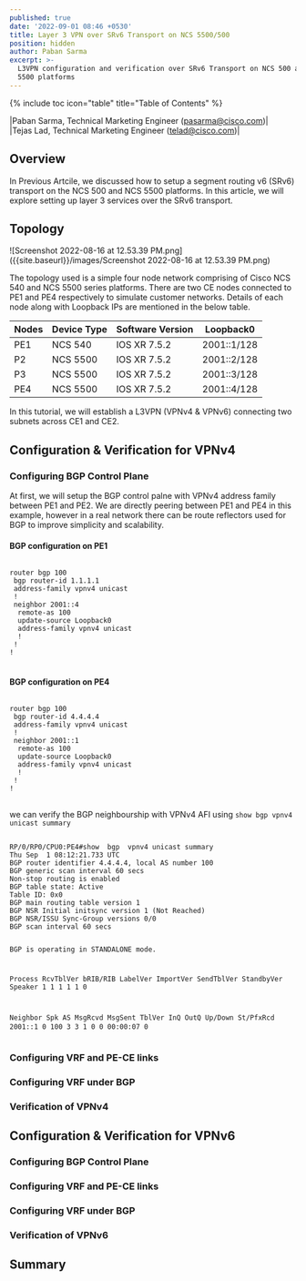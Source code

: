 ```yaml
---
published: true
date: '2022-09-01 08:46 +0530'
title: Layer 3 VPN over SRv6 Transport on NCS 5500/500
position: hidden
author: Paban Sarma
excerpt: >-
  L3VPN configuration and verification over SRv6 Transport on NCS 500 and NCS
  5500 platforms
---
```

{% include toc icon="table" title="Table of Contents" %}

|Paban Sarma, Technical Marketing Engineer (pasarma@cisco.com)|  
|Tejas Lad, Technical Marketing Engineer (telad@cisco.com)|

## Overview
In Previous Artcile, we discussed how to setup a segment routing v6 (SRv6) transport on the NCS 500 and NCS 5500 platforms. In this article, we will explore setting up layer 3 services over the SRv6 transport. 

## Topology

![Screenshot 2022-08-16 at 12.53.39 PM.png]({{site.baseurl}}/images/Screenshot 2022-08-16 at 12.53.39 PM.png)

The topology used is a simple four node network comprising of Cisco NCS 540 and NCS 5500 series platforms. There are two CE nodes connected to PE1 and PE4 respectively to simulate customer networks. Details of each node along with Loopback IPs are mentioned in the below table.

| Nodes | Device Type | Software Version  |Loopback0   |
|-------|-------------|-------------------|------------|
| PE1   |  NCS 540    | IOS XR 7.5.2      |2001::1/128 |
| P2    |  NCS 5500   | IOS XR 7.5.2      |2001::2/128 |
| P3    |  NCS 5500   | IOS XR 7.5.2      |2001::3/128 |
| PE4   |  NCS 5500   | IOS XR 7.5.2      |2001::4/128 |

In this tutorial, we will establish a L3VPN (VPNv4 & VPNv6) connecting two subnets across CE1 and CE2. 

## Configuration & Verification for VPNv4 
### Configuring BGP Control Plane
At first, we will setup the BGP control palne with VPNv4 address family between PE1 and PE2. We are directly peering between PE1 and PE4 in this example, however in a real network there can be route reflectors used for BGP to improve simplicity and scalability. 

#### BGP configuration on PE1

<div class="highlighter-rouge">
<pre class="highlight">
<code>
router bgp 100
 bgp router-id 1.1.1.1
 address-family vpnv4 unicast
 !
 neighbor 2001::4
  remote-as 100
  update-source Loopback0
  address-family vpnv4 unicast
  !
 !
!
</code>
</pre>
</div>

#### BGP configuration on PE4

<div class="highlighter-rouge">
<pre class="highlight">
<code>
router bgp 100
 bgp router-id 4.4.4.4
 address-family vpnv4 unicast
 !
 neighbor 2001::1
  remote-as 100
  update-source Loopback0
  address-family vpnv4 unicast
  !
 !
!
</code>
</pre>
</div>

we can verify the BGP neighbourship with VPNv4 AFI using `show bgp vpnv4 unicast summary`
<div class="highlighter-rouge">
<pre class="highlight">
<code>
RP/0/RP0/CPU0:PE4#show  bgp  vpnv4 unicast summary 
Thu Sep  1 08:12:21.733 UTC
BGP router identifier 4.4.4.4, local AS number 100
BGP generic scan interval 60 secs
Non-stop routing is enabled
BGP table state: Active
Table ID: 0x0
BGP main routing table version 1
BGP NSR Initial initsync version 1 (Not Reached)
BGP NSR/ISSU Sync-Group versions 0/0
BGP scan interval 60 secs

BGP is operating in STANDALONE mode.


Process       RcvTblVer   bRIB/RIB   LabelVer  ImportVer  SendTblVer  StandbyVer
Speaker               1          1          1          1           1           0

Neighbor        Spk    AS MsgRcvd MsgSent   TblVer  InQ OutQ  Up/Down  St/PfxRcd
2001::1           0   100       3       3        1    0    0 00:00:07          0
</code>
</pre>
</div>


### Configuring VRF and PE-CE links
### Configuring VRF under BGP
### Verification of VPNv4

## Configuration & Verification for VPNv6 
### Configuring BGP Control Plane
### Configuring VRF and PE-CE links
### Configuring VRF under BGP
### Verification of VPNv6

## Summary
